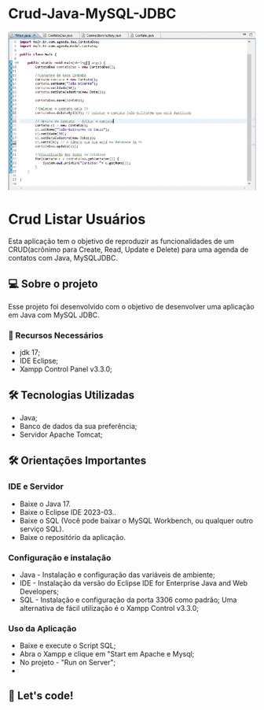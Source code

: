 # Crud-Java-MySQL-JDBC

<p align="center">
    <img src="./img/project-java-jdbc.gif" max-width="600">    
</p>

# Crud Listar Usuários
 Esta aplicação tem o objetivo de reproduzir as funcionalidades de um CRUD(acrônimo para Create, Read, Update e Delete) para uma agenda de contatos com Java, MySQLJDBC.
 
 ## 💻 Sobre o projeto
 Esse projeto foi desenvolvido com o objetivo de desenvolver uma aplicação em Java com MySQL JDBC.
 
 ### 🚧 Recursos Necessários

* jdk 17;
* IDE Eclipse;
* Xampp Control Panel v3.3.0; 


## 🛠 Tecnologias Utilizadas

* Java;
* Banco de dados da sua preferência;
* Servidor Apache Tomcat;


## 🛠 Orientações Importantes

### IDE e Servidor
* Baixe o Java 17.
* Baixe o Eclipse IDE 2023-03..
* Baixe o SQL (Você pode baixar o MySQL Workbench, ou qualquer outro serviço SQL).
* Baixe o repositório da aplicação. 

### Configuração e instalação
* Java - Instalação e configuração das variáveis de ambiente;
* IDE - Instalação da versão do Eclipse IDE for Enterprise Java and Web Developers;
* SQL - Instalação e configuração da porta 3306 como padrão; Uma alternativa de fácil utilização é o Xampp Control v3.3.0;

### Uso da Aplicação
* Baixe e execute o Script SQL;
* Abra o Xampp e clique em "Start em Apache e Mysql;
* No projeto  - "Run on Server";
* 

## 🚀 Let's code! 